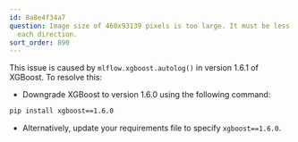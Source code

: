 ```yaml
---
id: 8a8e4f34a7
question: Image size of 460x93139 pixels is too large. It must be less than 2^16 in
  each direction.
sort_order: 890
---
```


This issue is caused by `mlflow.xgboost.autolog()` in version 1.6.1 of XGBoost. To resolve this:

- Downgrade XGBoost to version 1.6.0 using the following command:

```bash
pip install xgboost==1.6.0
```

- Alternatively, update your requirements file to specify `xgboost==1.6.0`. 
